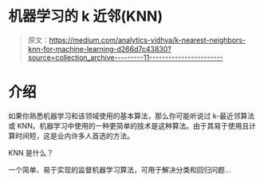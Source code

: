 # 机器学习的 k 近邻(KNN)

> 原文：<https://medium.com/analytics-vidhya/k-nearest-neighbors-knn-for-machine-learning-d266d7c43830?source=collection_archive---------11----------------------->

# 介绍

如果你熟悉机器学习和该领域使用的基本算法，那么你可能听说过 k-最近邻算法或 KNN。机器学习中使用的一种更简单的技术是这种算法。由于其易于使用且计算时间短，这是业内许多人首选的方法。

KNN 是什么？

一个简单、易于实现的监督机器学习算法，可用于解决分类和回归问题…